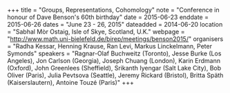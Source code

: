 +++
title = "Groups, Representations, Cohomology"
note = "Conference in honour of Dave Benson's 60th birthday"
date = 2015-06-23
enddate = 2015-06-26
dates = "June 23 - 26, 2015"
dateadded = 2014-06-20
location = "Sabhal Mòr Ostaig, Isle of Skye, Scotland, U.K."
webpage = "http://www.math.uni-bielefeld.de/birep/meetings/benson2015/"
organisers = "Radha Kessar, Henning Krause, Ran Levi, Markus Linckelmann, Peter Symonds"
speakers = "Ragnar-Olaf Buchweitz (Toronto), Jesse Burke (Los Angeles), Jon Carlson (Georgia), Joseph Chuang (London), Karin Erdmann (Oxford), John Greenlees (Sheffield), Srikanth Iyengar (Salt Lake City), Bob Oliver (Paris), Julia Pevtsova (Seattle), Jeremy Rickard (Bristol), Britta Späth (Kaiserslautern), Antoine Touzé (Paris)"
+++
